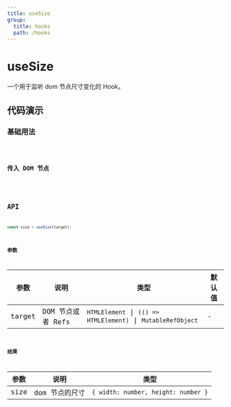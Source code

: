 ```yaml
---
title: useSize
group:
  title: hooks
  path: /hooks
---
```

# useSize

一个用于监听 dom 节点尺寸变化的 Hook。

## 代码演示

### 基础用法

<code src="./Demo/demo1.tsx" />

### 传入 DOM 节点

<code src="./Demo/demo2.tsx" />

## API

```typescript
const size = useSize(target);
```

### 参数

| 参数    | 说明                                         | 类型                   | 默认值 |
|---------|----------------------------------------------|------------------------|--------|
| target | DOM 节点或者 Refs  | `HTMLElement` \| `(() => HTMLElement)` \| `MutableRefObject` | -      |

### 结果

| 参数     | 说明                                     | 类型       |
|----------|------------------------------------------|------------|
| size  | dom 节点的尺寸                         | `{ width: number, height: number }`    |